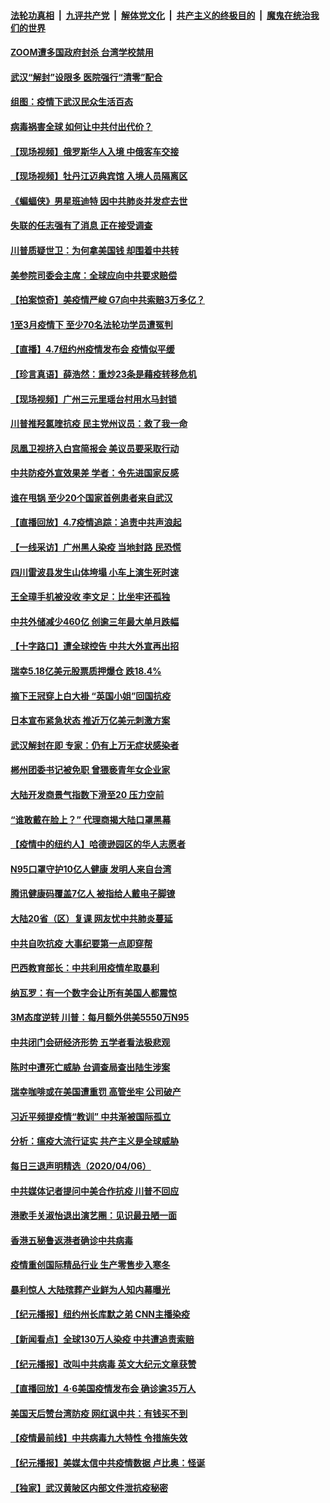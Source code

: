 ####  [法轮功真相](../../../../basic/blob/master/README.md?t=04080401) &nbsp;|&nbsp; [九评共产党](../../../../9ping.md/blob/master/README.md?t=04080401) &nbsp;|&nbsp; [解体党文化](../../../../jtdwh.md/blob/master/README.md?t=04080401)  &nbsp;|&nbsp; [共产主义的终极目的](../../../../gczydzjmd.md/blob/master/README.md?t=04080401) &nbsp;|&nbsp; [魔鬼在统治我们的世界](../../../../mgztzwmdsj.md/blob/master/README.md?t=04080401) 

#### [ZOOM遭多国政府封杀 台湾学校禁用](../pages/nsc413/n12011456.md?t=04080401) 

#### [武汉“解封”设限多 医院强行“清零”配合](../pages/nsc413/n12011412.md?t=04080401) 

#### [组图：疫情下武汉民众生活百态](../pages/nsc413/n12010908.md?t=04080401) 

#### [病毒祸害全球 如何让中共付出代价？](../pages/nsc413/n12011634.md?t=04080401) 

#### [【现场视频】俄罗斯华人入境 中俄客车交接](../pages/nsc413/n12011424.md?t=04080401) 

#### [【现场视频】牡丹江迈典宾馆 入境人员隔离区](../pages/nsc413/n12011423.md?t=04080401) 

#### [《蝙蝠侠》男星班迪特 因中共肺炎并发症去世](../pages/nsc413/n12011319.md?t=04080401) 

#### [失联的任志强有了消息 正在接受调查](../pages/nsc413/n12011665.md?t=04080401) 

#### [川普质疑世卫：为何拿美国钱 却围着中共转](../pages/nsc413/n12011490.md?t=04080401) 

#### [美参院司委会主席：全球应向中共要求赔偿](../pages/nsc413/n12011503.md?t=04080401) 

#### [【拍案惊奇】美疫情严峻 G7向中共索赔3万多亿？](../pages/nsc413/n12009437.md?t=04080401) 

#### [1至3月疫情下 至少70名法轮功学员遭冤判](../pages/nsc413/n12010703.md?t=04080401) 

#### [【直播】4.7纽约州疫情发布会 疫情似平缓](../pages/nsc413/n12011241.md?t=04080401) 

#### [【珍言真语】薛浩然：重炒23条是藉疫转移危机](../pages/nsc413/n12010781.md?t=04080401) 

#### [【现场视频】广州三元里瑶台村用水马封锁](../pages/nsc413/n12010872.md?t=04080401) 

#### [川普推羟氯喹抗疫 民主党州议员：救了我一命](../pages/nsc413/n12010974.md?t=04080401) 


#### [凤凰卫视挤入白宫简报会 美议员要采取行动](../pages/nsc413/n12010996.md?t=04080401) 

#### [中共防疫外宣效果差 学者：令先进国家反感](../pages/nsc413/n12010803.md?t=04080401) 

#### [谁在甩锅 至少20个国家首例患者来自武汉](../pages/nsc413/n12010598.md?t=04080401) 

#### [【直播回放】4.7疫情追踪：追责中共声浪起](../pages/nsc413/n12010726.md?t=04080401) 

#### [【一线采访】广州黑人染疫 当地封路 民恐慌](../pages/nsc413/n12010434.md?t=04080401) 

#### [四川雷波县发生山体垮塌 小车上演生死时速](../pages/nsc413/n12010796.md?t=04080401) 

#### [王全璋手机被没收 李文足：比坐牢还孤独](../pages/nsc413/n12010721.md?t=04080401) 

#### [中共外储减少460亿 创逾三年最大单月跌幅](../pages/nsc413/n12010589.md?t=04080401) 

#### [【十字路口】遭全球控告 中共大外宣再出招](../pages/nsc413/n12009422.md?t=04080401) 

#### [瑞幸5.18亿美元股票质押爆仓 跌18.4%](../pages/nsc413/n12010276.md?t=04080401) 

#### [摘下王冠穿上白大褂 “英国小姐”回国抗疫](../pages/nsc413/n12010602.md?t=04080401) 

#### [日本宣布紧急状态 推近万亿美元刺激方案](../pages/nsc413/n12010565.md?t=04080401) 

#### [武汉解封在即 专家：仍有上万无症状感染者](../pages/nsc413/n12010285.md?t=04080401) 

#### [郴州团委书记被免职 曾猥亵青年女企业家](../pages/nsc413/n12009916.md?t=04080401) 

#### [大陆开发商景气指数下滑至20 压力空前](../pages/nsc413/n12009654.md?t=04080401) 

#### [“谁敢戴在脸上？” 代理商揭大陆口罩黑幕](../pages/nsc413/n12009729.md?t=04080401) 

#### [【疫情中的纽约人】哈德逊园区的华人志愿者](../pages/nsc413/n12009300.md?t=04080401) 

#### [N95口罩守护10亿人健康 发明人来自台湾](../pages/nsc413/n12009667.md?t=04080401) 

#### [腾讯健康码覆盖7亿人 被指给人戴电子脚镣](../pages/nsc413/n12009595.md?t=04080401) 

#### [大陆20省（区）复课 网友忧中共肺炎蔓延](../pages/nsc413/n12009556.md?t=04080401) 

#### [中共自吹抗疫 大事纪要第一点即穿帮](../pages/nsc413/n12009623.md?t=04080401) 

#### [巴西教育部长：中共利用疫情牟取暴利](../pages/nsc413/n12009627.md?t=04080401) 

#### [纳瓦罗：有一个数字会让所有美国人都震惊](../pages/nsc413/n12009361.md?t=04080401) 

#### [3M态度逆转 川普：每月额外供美5550万N95](../pages/nsc413/n12009541.md?t=04080401) 

#### [中共闭门会研经济形势 五学者看法极悲观](../pages/nsc413/n12009449.md?t=04080401) 

#### [陈时中遭死亡威胁 台调查局查出陆生涉案](../pages/nsc413/n12009464.md?t=04080401) 

#### [瑞幸咖啡或在美国遭重罚 高管坐牢 公司破产](../pages/nsc413/n12009514.md?t=04080401) 

#### [习近平频提疫情“教训” 中共渐被国际孤立](../pages/nsc413/n12005426.md?t=04080401) 

#### [分析：瘟疫大流行证实 共产主义是全球威胁](../pages/nsc413/n12008511.md?t=04080401) 

#### [每日三退声明精选（2020/04/06）](../pages/nsc413/n12009480.md?t=04080401) 

#### [中共媒体记者提问中美合作抗疫 川普不回应](../pages/nsc413/n12009426.md?t=04080401) 

#### [港歌手关淑怡退出演艺圈：见识最丑陋一面](../pages/nsc413/n12009067.md?t=04080401) 

#### [香港五秘鲁返港者确诊中共病毒](../pages/nsc413/n12009401.md?t=04080401) 

#### [疫情重创国际精品行业 生产零售步入寒冬](../pages/nsc413/n12009154.md?t=04080401) 

#### [暴利惊人 大陆殡葬产业鲜为人知内幕曝光](../pages/nsc413/n12009085.md?t=04080401) 

#### [【纪元播报】纽约州长库默之弟 CNN主播染疫](../pages/nsc413/n12009080.md?t=04080401) 

#### [【新闻看点】全球130万人染疫 中共遭追责索赔](../pages/nsc413/n12008505.md?t=04080401) 

#### [【纪元播报】改叫中共病毒 英文大纪元文章获赞](../pages/nsc413/n12009079.md?t=04080401) 

#### [【直播回放】4·6美国疫情发布会 确诊逾35万人](../pages/nsc413/n12008613.md?t=04080401) 

#### [美国天后赞台湾防疫 网红讽中共：有钱买不到](../pages/nsc413/n12005827.md?t=04080401) 

#### [【疫情最前线】中共病毒九大特性 令措施失效](../pages/nsc413/n12009116.md?t=04080401) 

#### [【纪元播报】美媒太信中共疫情数据 卢比奥：怪诞](../pages/nsc413/n12009078.md?t=04080401) 

#### [【独家】武汉黄陂区内部文件泄抗疫秘密](../pages/nsc413/n12001857.md?t=04080401) 

